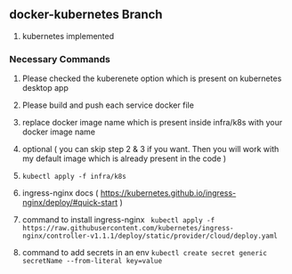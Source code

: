 ## docker-kubernetes Branch

1. kubernetes implemented

### Necessary Commands
1. Please checked the kuberenete option which is present on kubernetes desktop app

2. Please build and push each service docker file

3. replace docker image name which is present inside infra/k8s with your docker image name
4. optional ( you can skip step 2 & 3 if you want. Then you will work with my default image which is already present in the code )

5.  ``` kubectl apply -f infra/k8s ```

6. ingress-nginx docs ( https://kubernetes.github.io/ingress-nginx/deploy/#quick-start ) 

7. command to install ingress-nginx ``` kubectl apply -f https://raw.githubusercontent.com/kubernetes/ingress-nginx/controller-v1.1.1/deploy/static/provider/cloud/deploy.yaml```
8. command to add secrets in an env ``` kubectl create secret generic secretName --from-literal key=value ```



